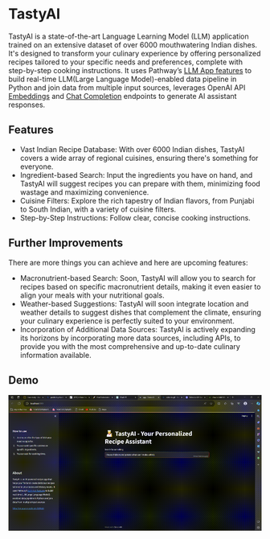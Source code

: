 # TastyAI

TastyAI is a state-of-the-art Language Learning Model (LLM) application trained on an extensive dataset of over 6000 mouthwatering Indian dishes. It's designed to transform your culinary experience by offering personalized recipes tailored to your specific needs and preferences, complete with step-by-step cooking instructions. It uses Pathway’s [LLM App features](https://github.com/pathwaycom/llm-app) to build real-time LLM(Large Language Model)-enabled data pipeline in Python and join data from multiple input sources, leverages OpenAI API [Embeddings](https://platform.openai.com/docs/api-reference/embeddings) and [Chat Completion](https://platform.openai.com/docs/api-reference/completions) endpoints to generate AI assistant responses.
## Features

- Vast Indian Recipe Database: With over 6000 Indian dishes, TastyAI covers a wide array of regional    cuisines, ensuring there's something for everyone.
- Ingredient-based Search: Input the ingredients you have on hand, and TastyAI will suggest recipes you can prepare with them, minimizing food wastage and maximizing convenience.
- Cuisine Filters: Explore the rich tapestry of Indian flavors, from Punjabi to South Indian, with a variety of cuisine filters.
- Step-by-Step Instructions: Follow clear, concise cooking instructions. 

## Further Improvements

There are more things you can achieve and here are upcoming features:

- Macronutrient-based Search: Soon, TastyAI will allow you to search for recipes based on specific macronutrient details, making it even easier to align your meals with your nutritional goals.
- Weather-based Suggestions: TastyAI will soon integrate location and weather details to suggest dishes that complement the climate, ensuring your culinary experience is perfectly suited to your environment.
- Incorporation of Additional Data Sources: TastyAI is actively expanding its horizons by incorporating more data sources, including APIs, to provide you with the most comprehensive and up-to-date culinary information available.
## Demo

![alt-text](https://github.com/Vinayak2104/TastyAI/blob/master/demo.gif)

